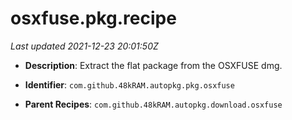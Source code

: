 # osxfuse.pkg.recipe

_Last updated 2021-12-23 20:01:50Z_

- **Description**: Extract the flat package from the OSXFUSE dmg.

- **Identifier**: `com.github.48kRAM.autopkg.pkg.osxfuse`

- **Parent Recipes**: `com.github.48kRAM.autopkg.download.osxfuse`
